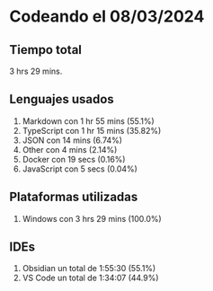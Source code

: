 # Codeando el 08/03/2024

## Tiempo total
3 hrs 29 mins.

## Lenguajes usados
1. Markdown con 1 hr 55 mins (55.1%)
1. TypeScript con 1 hr 15 mins (35.82%)
1. JSON con 14 mins (6.74%)
1. Other con 4 mins (2.14%)
1. Docker con 19 secs (0.16%)
1. JavaScript con 5 secs (0.04%)

## Plataformas utilizadas
1. Windows con 3 hrs 29 mins (100.0%)

## IDEs
1. Obsidian un total de 1:55:30 (55.1%)
1. VS Code un total de 1:34:07 (44.9%)
